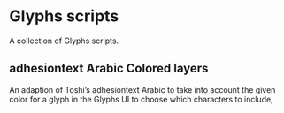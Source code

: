 # Glyphs scripts

A collection of Glyphs scripts.

## adhesiontext Arabic Colored layers
An adaption of Toshi’s adhesiontext Arabic to take into account the given color for a glyph in the Glyphs UI to choose which characters to include,
